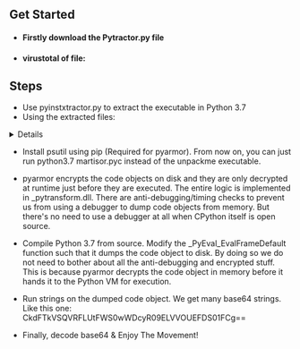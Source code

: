 ## Get Started
- <h4> Firstly download the Pytractor.py file </h4>
- <h4> virustotal of file:</h4> <url = https://www.virustotal.com/gui/file/ccb36820cb53149b83b3f4429dbe3b0687eebe8331a0f5e6d0a36f1e23595e66/detection />

## Steps

- Use pyinstxtractor.py to extract the executable in Python 3.7
- Using the extracted files: 
<details><title> create the following directory structure </title>

|-- martisor.pyc

-- pytransform

|-- __init__.py

|-- _pytransform.dll

|-- license.lic
-- pytransform.key

>> One directory, Five files for running on Linux, you need _pytransform.so downloadable from https://pyarmor.dashingsoft.com/platforms.html
</details>

- Install psutil using pip (Required for pyarmor). From now on, you can just run python3.7 martisor.pyc instead of the unpackme executable.

- pyarmor encrypts the code objects on disk and they are only decrypted at runtime just before they are executed. The entire logic is implemented in _pytransform.dll. There are anti-debugging/timing checks to prevent us from using a debugger to dump code objects from memory. 
But there's no need to use a debugger at all when CPython itself is open source. 

- Compile Python 3.7 from source. Modify the _PyEval_EvalFrameDefault function such that it dumps the code object to disk. By doing so we do not need to bother about all the anti-debugging and encrypted stuff. This is because pyarmor decrypts the code object in memory before it hands it to the Python VM for execution.

- Run strings on the dumped code  object. We get many base64 strings. Like this one: CkdFTkVSQVRFLUtFWS0wWDcyR09ELVVOUEFDS01FCg==

- Finally, decode base64 & Enjoy The Movement!
